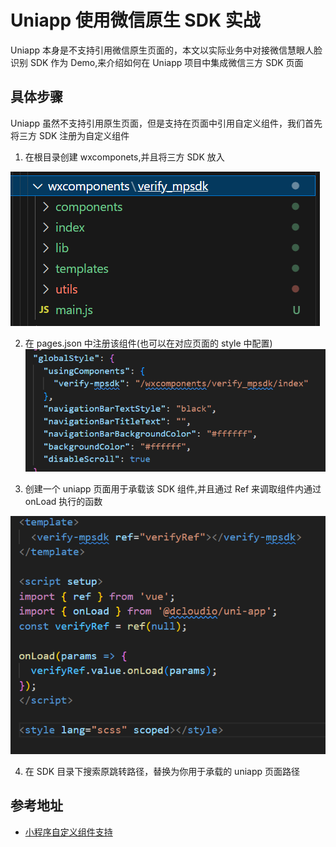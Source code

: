 # Uniapp 使用微信原生 SDK 实战

Uniapp 本身是不支持引用微信原生页面的，本文以实际业务中对接微信慧眼人脸识别 SDK 作为 Demo,来介绍如何在 Uniapp 项目中集成微信三方 SDK 页面

## 具体步骤

Uniapp 虽然不支持引用原生页面，但是支持在页面中引用自定义组件，我们首先将三方 SDK 注册为自定义组件

1. 在根目录创建 wxcomponets,并且将三方 SDK 放入

![alt text](image.png)

2. 在 pages.json 中注册该组件(也可以在对应页面的 style 中配置)
   ![alt text](image-1.png)

3. 创建一个 uniapp 页面用于承载该 SDK 组件,并且通过 Ref 来调取组件内通过 onLoad 执行的函数

![alt text](image-2.png)

4. 在 SDK 目录下搜索原跳转路径，替换为你用于承载的 uniapp 页面路径

## 参考地址

- [小程序自定义组件支持](https://uniapp.dcloud.net.cn/tutorial/miniprogram-subject?id=%E5%B0%8F%E7%A8%8B%E5%BA%8F%E7%BB%84%E4%BB%B6%E6%94%AF%E6%8C%81)
